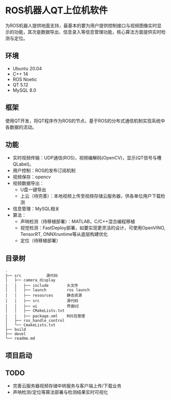 # ROS机器人QT上位机软件
为ROS机器人提供地面支持，最基本的要为用户提供控制接口与视频图像实时显示的功能，其次是数据导出、信息录入等信息管理功能，核心算法方面提供实时检测与定位。

## 环境
- Ubuntu 20.04  
- C++ 14
- ROS Noetic  
- QT 5.12  
- MySQL 8.0  

## 框架
  使用QT开发，将QT程序作为ROS的节点，基于ROS的分布式通信机制实现系统中各数据的流动。

## 功能
  - 实时视频传输：UDP通信(ROS)，视频编解码(OpenCV)，显示(QT信号与槽 QLabel)。
  - 用户控制：ROS的发布订阅机制
  - 视频保存：opencv
  - 视频数据导出：
     - U盘一键导出
     - 上云（待完善）：本地视频上传至视频存储云服务器，供各单位用户下载检测
  - 信息管理：MySQL相关
  - 算法：
     - 声呐检测（待移植部署）：MATLAB，C/C++混合编程移植
     - 视觉检测：FastDeploy部署，如要实现更灵活的设计，可使用OpenVINO, TensorRT, ONNXruntime等从底层构建优化
     - 定位（待移植部署）
## 目录树
```
.
├── src           源代码
│   ├── camera_display
│   │   ├── include        头文件
│   │   ├── launch         ros launch
│   │   ├── resources      静态资源
│   │   ├── src            源代码
│   │   ├── ui             界面UI
│   │   ├── CMakeLists.txt
│   │   ├── package.xml    ROS包管理
│   ├── ros_handle_control
│   └── CmakeLists.txt
├── build           
├── devel
└── readme.md
```

## 项目启动
## TODO
- 完善云服务器视频存储中转服务与客户端上传/下载业务
- 声呐检测/定位等算法部署与检测结果实时可视化
